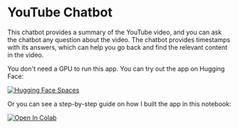 # YouTube Chatbot

This chatbot provides a summary of the YouTube video, and you can ask the chatbot any question about the video. The chatbot provides timestamps with its answers, which can help you go back and find the relevant content in the video.

You don't need a GPU to run this app. You can try out the app on Hugging Face:

[![Hugging Face Spaces](https://img.shields.io/badge/%F0%9F%A4%97%20Hugging%20Face-Spaces-blue)](https://ww0-youtube-chatbot.hf.space)

Or you can see a step-by-step guide on how I built the app in this notebook:

[![Open In Colab](https://colab.research.google.com/assets/colab-badge.svg)](https://colab.research.google.com/github/ww-6/youtube-chatbot/blob/main/youtube-chatbot.ipynb)
